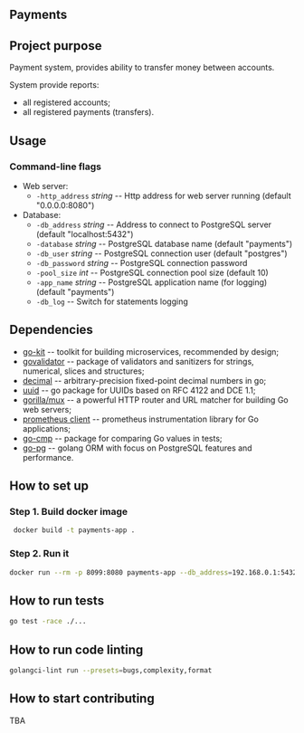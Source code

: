 Payments
--------

## Project purpose

Payment system, provides ability to transfer money between accounts. 

System provide reports: 
 - all registered accounts; 
 - all registered payments (transfers).

## Usage

### Command-line flags

 - Web server:
   - `-http_address` _string_ -- Http address for web server running (default "0.0.0.0:8080")
 - Database:
   - `-db_address` _string_ -- Address to connect to PostgreSQL server (default "localhost:5432")
   - `-database` _string_ -- PostgreSQL database name (default "payments")
   - `-db_user` _string_ -- PostgreSQL connection user (default "postgres")
   - `-db_password` _string_ -- PostgreSQL connection password
   - `-pool_size` _int_ -- PostgreSQL connection pool size (default 10)
   - `-app_name` _string_ -- PostgreSQL application name (for logging) (default "payments")
   - `-db_log` -- Switch for statements logging

## Dependencies

- [go-kit](http://github.com/go-kit/kit) -- toolkit for building microservices, recommended by design;
- [govalidator](http://github.com/asaskevich/govalidator) -- package of validators and sanitizers for strings, 
numerical, slices and structures;
- [decimal](http://github.com/shopspring/decimal) -- arbitrary-precision fixed-point decimal numbers in go; 
- [uuid](http://github.com/google/uuid) -- go package for UUIDs based on RFC 4122 and DCE 1.1;
- [gorilla/mux](http://github.com/gorilla/mux) -- a powerful HTTP router and URL matcher for building Go web servers;
- [prometheus client](http://github.com/prometheus/client_golang) -- prometheus instrumentation library for Go
applications;
- [go-cmp](https://github.com/google/go-cmp) -- package for comparing Go values in tests;
- [go-pg](https://github.com/go-pg/pg) -- golang ORM with focus on PostgreSQL features and performance.

## How to set up

### Step 1. Build docker image
```bash
 docker build -t payments-app .
```

### Step 2. Run it

```bash
docker run --rm -p 8099:8080 payments-app --db_address=192.168.0.1:5432 --db_password=${DB_PASSWORD}
```

## How to run tests

```bash
go test -race ./...

```

## How to run code linting

```bash
golangci-lint run --presets=bugs,complexity,format
```

## How to start contributing

TBA